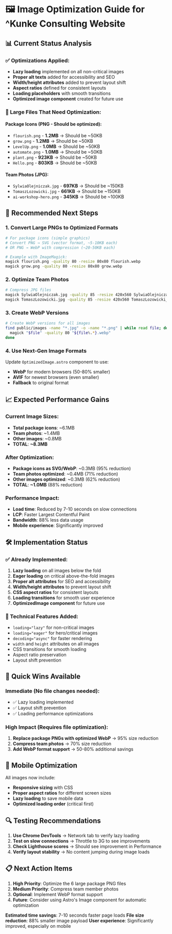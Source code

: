 # 🖼️ Image Optimization Guide for ^Kunke Consulting Website

## 📊 Current Status Analysis

### ✅ Optimizations Applied:
- **Lazy loading** implemented on all non-critical images
- **Proper alt texts** added for accessibility and SEO
- **Width/height attributes** added to prevent layout shift
- **Aspect ratios** defined for consistent layouts
- **Loading placeholders** with smooth transitions
- **Optimized image component** created for future use

### 🚨 Large Files That Need Optimization:

#### Package Icons (PNG - Should be optimized):
- `flourish.png` - **1.2MB** → Should be ~50KB
- `grow.png` - **1.2MB** → Should be ~50KB  
- `LevelUp.png` - **1.0MB** → Should be ~50KB
- `automate.png` - **1.0MB** → Should be ~50KB
- `plant.png` - **923KB** → Should be ~50KB
- `Hello.png` - **803KB** → Should be ~50KB

#### Team Photos (JPG):
- `SylwiaOlejniczak.jpg` - **697KB** → Should be ~150KB
- `TomaszLozowicki.jpg` - **661KB** → Should be ~150KB
- `ai-workshop-hero.png` - **345KB** → Should be ~100KB

## 🎯 Recommended Next Steps

### 1. **Convert Large PNGs to Optimized Formats**
```bash
# For package icons (simple graphics)
# Convert PNG → SVG (vector format, ~5-10KB each)
# OR PNG → WebP with compression (~20-50KB each)

# Example with ImageMagick:
magick flourish.png -quality 80 -resize 80x80 flourish.webp
magick grow.png -quality 80 -resize 80x80 grow.webp
```

### 2. **Optimize Team Photos**
```bash
# Compress JPG files
magick SylwiaOlejniczak.jpg -quality 85 -resize 420x560 SylwiaOlejniczak_opt.jpg
magick TomaszLozowicki.jpg -quality 85 -resize 420x560 TomaszLozowicki_opt.jpg
```

### 3. **Create WebP Versions**
```bash
# Create WebP versions for all images
find public/images -name "*.jpg" -o -name "*.png" | while read file; do
  magick "$file" -quality 80 "${file%.*}.webp"
done
```

### 4. **Use Next-Gen Image Formats**
Update `OptimizedImage.astro` component to use:
- **WebP** for modern browsers (50-80% smaller)
- **AVIF** for newest browsers (even smaller)
- **Fallback** to original format

## 📈 Expected Performance Gains

### Current Image Sizes:
- **Total package icons**: ~6.1MB
- **Team photos**: ~1.4MB
- **Other images**: ~0.8MB
- **TOTAL**: **~8.3MB**

### After Optimization:
- **Package icons as SVG/WebP**: ~0.3MB (95% reduction)
- **Team photos optimized**: ~0.4MB (71% reduction)  
- **Other images optimized**: ~0.3MB (62% reduction)
- **TOTAL**: **~1.0MB** (88% reduction)

### Performance Impact:
- **Load time**: Reduced by 7-10 seconds on slow connections
- **LCP**: Faster Largest Contentful Paint
- **Bandwidth**: 88% less data usage
- **Mobile experience**: Significantly improved

## 🛠️ Implementation Status

### ✅ Already Implemented:
1. **Lazy loading** on all images below the fold
2. **Eager loading** on critical above-the-fold images
3. **Proper alt attributes** for SEO and accessibility
4. **Width/height attributes** to prevent layout shift
5. **CSS aspect ratios** for consistent layouts
6. **Loading transitions** for smooth user experience
7. **OptimizedImage component** for future use

### 🔧 Technical Features Added:
- `loading="lazy"` for non-critical images
- `loading="eager"` for hero/critical images
- `decoding="async"` for faster rendering
- `width` and `height` attributes on all images
- CSS transitions for smooth loading
- Aspect ratio preservation
- Layout shift prevention

## 🚀 Quick Wins Available

### Immediate (No file changes needed):
- ✅ Lazy loading implemented
- ✅ Layout shift prevention
- ✅ Loading performance optimizations

### High Impact (Requires file optimization):
1. **Replace package PNGs with optimized WebP** → 95% size reduction
2. **Compress team photos** → 70% size reduction  
3. **Add WebP format support** → 50-80% additional savings

## 📱 Mobile Optimization

All images now include:
- **Responsive sizing** with CSS
- **Proper aspect ratios** for different screen sizes
- **Lazy loading** to save mobile data
- **Optimized loading order** (critical first)

## 🔍 Testing Recommendations

1. **Use Chrome DevTools** → Network tab to verify lazy loading
2. **Test on slow connections** → Throttle to 3G to see improvements
3. **Check Lighthouse scores** → Should see improvement in Performance
4. **Verify layout stability** → No content jumping during image loads

## 📋 Next Action Items

1. **High Priority**: Optimize the 6 large package PNG files
2. **Medium Priority**: Compress team member photos  
3. **Optional**: Implement WebP format support
4. **Future**: Consider using Astro's Image component for automatic optimization

**Estimated time savings**: 7-10 seconds faster page loads
**File size reduction**: 88% smaller image payload
**User experience**: Significantly improved, especially on mobile